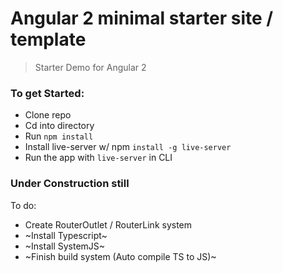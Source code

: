 # Angular 2 minimal starter site / template

> Starter Demo for Angular 2

### To get Started:

* Clone repo
* Cd into directory
* Run `npm install`
* Install live-server w/ npm `install -g live-server`
* Run the app with `live-server` in CLI

### Under Construction still

To do:

* Create RouterOutlet / RouterLink system
* ~Install Typescript~
* ~Install SystemJS~
* ~Finish build system (Auto compile TS to JS)~
